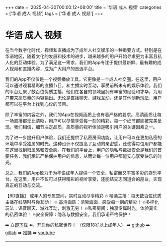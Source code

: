 +++
date = '2025-04-30T00:00:12+08:00'
title = '华语 成人 视频'
categories = ['华语 成人 视频']
tags = ['华语 成人 视频']
+++

# 华语 成人 视频

在当今数字化时代，视频和直播成为了成年人社交娱乐的一种重要方式。特别是在华语地区，随着文化的发展和技术的进步，越来越多的用户开始寻求更为丰富且私人化的互动体验。为了满足这一需求，我们的App专注于提供最新鲜、最有趣的成人视频和直播内容，成为广大用户的首选平台。

我们的App不仅仅是一个视频播放工具，它更像是一个成人社交圈。在这里，用户可以通过观看精彩的直播节目，和主播实时互动，享受前所未有的娱乐体验。我们的平台汇聚了数百位优质主播，他们在各自的领域里拥有丰富的经验和才华，为用户带来高质量的内容输出。无论是直播聊天、游戏互动，还是其他创新玩法，用户都可以在平台上找到心仪的节目。

除了丰富的内容之外，我们的App在视频画质上也有着严格的要求。高清画质让每一场直播都无比清晰，用户可以尽情享受每一刻的精彩，每一个细节都能被完美呈现。我们相信，细节决定品质，高质量的视听体验是吸引用户的关键因素之一。

为了进一步提升用户体验，我们还提供了私密房间功能，让用户可以在更加私密的环境中享受独属的时光。这种设计不仅提高了互动的亲密感，还使得每位用户都能在这里找到归属感和安全感。在我们的平台上，用户的隐私与数据安全是我们的首要任务，我们承诺严格保护用户的信息，从而让每一位用户都能安心享受快乐的时光。

总之，我们的App致力于为华语成年人提供一个安全、私密而又丰富多彩的娱乐平台。在这里，用户不仅可以获得精彩的视听享受，还能结交志同道合的朋友，实现真正的互动与交流。

【6D直播】
成年人的专属空间，实时互动尽享精彩
🔥 精选主播：每天数百位优质主播在线随时与你互动！
🔥 高清画质：清晰画面，感受每一刻的精彩！
🔥多样化玩法：语音聊天、游戏互动，刺激无穷！
🔥私密房间：独享专属时光，体验真实的私密体验！
🔥安全保障：隐私与数据安全，我们承诺严格保护！

➡️ [立即下载](https://down123.s3.ap-east-1.amazonaws.com/down/down.html?channelCode=blog) ⬅️，开启你的私密世界！
（仅限18岁以上成年人）
➡️ [github](https://aldult-live.github.io/)
➡️ [gitlab](https://seo-09598d.gitlab.io/)
➡️ [推特](https://x.com/wegame33)
➡️ [youtube](https://www.youtube.com/@6Dlive)

---
